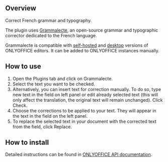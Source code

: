 ## Overview

Correct French grammar and typography. 

The plugin uses [Grammalecte](https://grammalecte.net/), an open-source grammar and typographic corrector dedicated to the French language.

Grammalecte is compatible with [self-hosted](https://github.com/ONLYOFFICE/DocumentServer) and [desktop](https://github.com/ONLYOFFICE/DesktopEditors) versions of ONLYOFFICE editors. It can be added to ONLYOFFICE instances manually.

## How to use

1. Open the Plugins tab and click on Grammalecte.
2. Select the text you want to be checked.
3. Alternatively, you can insert text for correction manually. To do so, type new text in the field on left panel or edit already selected text (this will only affect the translation, the original text will remain unchanged). Click Check.
4. Choose the corrections to be applied to your text. They will appear in the text in the field on the left panel. 
5. To replace the selected text in your document with the corrected text from the field, click Replace.

## How to install

Detailed instructions can be found in [ONLYOFFICE API documentation](https://api.onlyoffice.com/plugin/installation).
